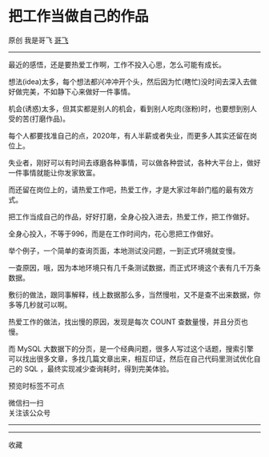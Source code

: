#  把工作当做自己的作品

原创  我是哥飞  [ 哥飞 ](javascript:void\(0\);)

__ _ _ _ _

  

最近的感悟，还是要热爱工作啊，工作不投入心思，怎么可能有成长。

  

想法(idea)太多，每个想法都兴冲冲开个头，然后因为忙(瞎忙)没时间去深入去做好做完美，不如静下心来做好一件事情。

  

机会(诱惑)太多，但其实都是别人的机会，看到别人吃肉(涨粉)时，也要想到别人受的苦(打磨作品)。

  

每个人都要找准自己的点，2020年，有人半薪或者失业，而更多人其实还留在岗位上。

  

失业者，刚好可以有时间去琢磨各种事情，可以做各种尝试，各种大平台上，做好一件事情就能让你发家致富。

  

而还留在岗位上的，请热爱工作吧，热爱工作，才是大家过年龄门槛的最有效方式。

  

把工作当成自己的作品，好好打磨，全身心投入进去，热爱工作，把工作做好。

  

全身心投入，不等于996，而是在工作时间内，花心思把工作做好。

  

举个例子，一个简单的查询页面，本地测试没问题，一到正式环境就变慢。

  

一查原因，哦，因为本地环境只有几千条测试数据，而正式环境这个表有几千万条数据。

  

敷衍的做法，跟同事解释，线上数据那么多，当然慢啦，又不是查不出来数据，你多等几秒就可以啊。

  

热爱工作的做法，找出慢的原因，发现是每次 COUNT 查数量慢，并且分页也慢。

  

而 MySQL 大数据下的分页，是一个经典问题，很多人写过这个话题，搜索引擎可以找出很多文章，多找几篇文章出来，相互印证，然后在自己代码里测试优化自己的
SQL ，最终实现减少查询耗时，得到完美体验。

预览时标签不可点

微信扫一扫  
关注该公众号





****



****



  收藏

